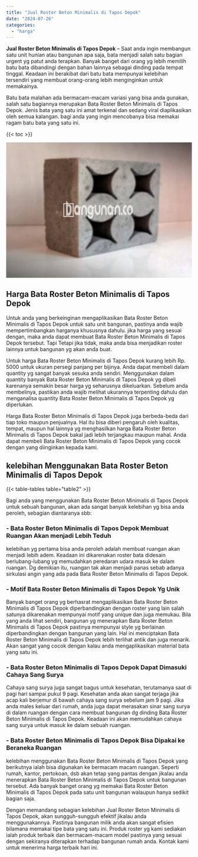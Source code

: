 ```yaml
---
title: "Jual Roster Beton Minimalis di Tapos Depok"
date: "2024-07-26"
categories: 
  - "harga"
---
```


**Jual Roster Beton Minimalis di Tapos Depok** – Saat anda ingin membangun satu unit hunian atau bangunan apa saja, bata menjadi salah satu bagian urgent yg patut anda terapkan. Banyak banget dari orang yg lebih memilih batu bata dibandingi dengan bahan lainnya sebagai dinding pada tempat tinggal. Keadaan ini berakibat dari batu bata mempunyai kelebihan tersendiri yang membuat orang-orang lebih menginginkan untuk memakainya.

Batu bata malahan ada bermacam-macam variasi yang bisa anda gunakan, salah satu bagiannya merupakan Bata Roster Beton Minimalis di Tapos Depok. Jenis bata yang satu ini amat terkenal dan sedang viral diaplikasikan oleh semua kalangan. bagi anda yang ingin mencobanya bisa memakai ragam batu bata yang satu ini.

{{< toc >}}

![Jual Roster Beton Minimalis di Tapos Depok](/images/bata-roster-minimalis-23.png)

## Harga Bata Roster Beton Minimalis di Tapos Depok

Untuk anda yang berkeinginan mengaplikasikan Bata Roster Beton Minimalis di Tapos Depok untuk satu unit bangunan, pastinya anda wajib mempertimbangkan harganya khususnya dahulu. jika harga yang sesuai dengan, maka anda dapat membuat Bata Roster Beton Minimalis di Tapos Depok tersebut. Tapi Tetapi jika tidak, maka anda bisa menjadikan roster lainnya untuk bangunan yg akan anda buat.

Untuk harga Bata Roster Beton Minimalis di Tapos Depok kurang lebih Rp. 5000 untuk ukuran persegi panjang per bijinya. Anda dapat membeli dalam quantity yg sangat banyak sesuka anda sendiri. Menggunakan dalam quantity banyak Bata Roster Beton Minimalis di Tapos Depok yg dibeli karenanya semakin besar harga yg seharusnya dikeluarkan. Sebelum anda membelinya, pastikan anda wajib melihat ukurannya terpenting dahulu dan menganalisa quantity Bata Roster Beton Minimalis di Tapos Depok yg diperlukan.

Harga Bata Roster Beton Minimalis di Tapos Depok juga berbeda-beda dari tiap toko maupun penjualnya. Hal itu bisa diberi pengaruh oleh kualitas, tempat, maupun hal lainnya yg menghasilkan harga Bata Roster Beton Minimalis di Tapos Depok bakal jadi lebih terjangkau maupun mahal. Anda dapat membeli Bata Roster Beton Minimalis di Tapos Depok yang cocok dengan yang diinginkan kepada kami.

## kelebihan Menggunakan Bata Roster Beton Minimalis di Tapos Depok

{{< table-tables table="table2" >}}

Bagi anda yang menggunakan Bata Roster Beton Minimalis di Tapos Depok untuk sebuah bangunan, akan ada sangat banyak kelebihan yg bisa anda peroleh, sebagian diantaranya sbb:

### \- Bata Roster Beton Minimalis di Tapos Depok Membuat Ruangan Akan menjadi Lebih Teduh

kelebihan yg pertama bisa anda peroleh adalah membuat ruangan akan menjadi lebih adem. Keadaan ini dikarenakan roster bata didesain berlubang-lubang yg memudahkan peredaran udara masuk ke dalam ruangan. Dg demikian itu, ruangan tak akan menjadi panas sebab adanya sirkulasi angin yang ada pada Bata Roster Beton Minimalis di Tapos Depok.

### \- Motif Bata Roster Beton Minimalis di Tapos Depok Yg Unik

Banyak banget orang yg berhasrat mengaplikasikan Bata Roster Beton Minimalis di Tapos Depok diperbandingkan dengan roster yang lain salah satunya dikarenakan mempunyai motif yang unique dan juga memukau. Bila yang anda lihat sendiri, bangunan yg menerapkan Bata Roster Beton Minimalis di Tapos Depok pastinya mempunyai style yg berlainan diperbandingkan dengan bangunan yang lain. Hal ini menciptakan Bata Roster Beton Minimalis di Tapos Depok lebih terlihat antik dan juga menarik. Akan sangat yang cocok dengan kalau anda mengaplikasikan material bata yang satu ini.

### \- Bata Roster Beton Minimalis di Tapos Depok Dapat Dimasuki Cahaya Sang Surya

Cahaya sang surya juga sangat bagus untuk kesehatan, terutamanya saat di pagi hari sampai pukul 9 pagi. Kesehatan anda akan sangat terjaga jika acap kali berjemur di bawah cahaya sang surya sebelum jam 9 pagi. Jika anda males keluar dari rumah, anda juga dapat merasakan sinar sang surya di dalam ruangan dengan cara membuat bangunan dg dinding Bata Roster Beton Minimalis di Tapos Depok. Keadaan ini akan memudahkan cahaya sang surya untuk masuk ke dalam sebuah ruangan.

### \- Bata Roster Beton Minimalis di Tapos Depok Bisa Dipakai ke Beraneka Ruangan

kelebihan menggunakan Bata Roster Beton Minimalis di Tapos Depok yang berikutnya ialah bisa digunakan ke bermacam macam ruangan. Seperti rumah, kantor, pertokoan, dsb akan tetap yang pantas dengan jikalau anda menerapkan Bata Roster Beton Minimalis di Tapos Depok untuk bangunan tersebut. Ada banyak banget orang yg memakai Bata Roster Beton Minimalis di Tapos Depok pada satu unit bangunan walaupun hanya sedikit bagian saja.

Dengan memandang sebagian kelebihan Jual Roster Beton Minimalis di Tapos Depok, akan sungguh-sungguh efektif jikalau anda menggunakannya. Pastinya bangunan milik anda akan sangat efisien bilamana memakai tipe bata yang satu ini. Produk roster yg kami sediakan ialah produk terbaik dan bermacam-macam model pastinya yang sesuai dengan sekiranya diterapkan terhadap bangunan rumah anda. Kontak kami untuk menerima harga terbaik hari ini.
